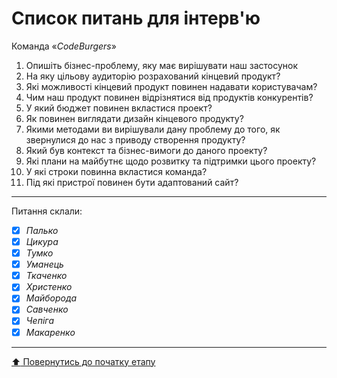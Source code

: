 # Список питань для інтерв'ю
Команда «*CodeBurgers*»

1. Опишіть бізнес-проблему, яку має вирішувати наш застосунок
2. На яку цільову аудиторію розрахований кінцевий продукт?
3. Які можливості кінцевий продукт повинен надавати користувачам?
4. Чим наш продукт повинен відрізнятися від продуктів конкурентів?
5. У який бюджет повинен вкластися проект?
6. Як повинен виглядати дизайн кінцевого продукту?
7. Якими методами ви вирішували дану проблему до того, як звернулися до нас з приводу створення продукту?
8. Який був контекст та бізнес-вимоги до даного проекту?
9. Які плани на майбутнє щодо розвитку та підтримки цього проекту?
10. У які строки повинна вкластися команда?
11. Під які пристрої повинен бути адаптований сайт?

---
Питання склали:			

- [x] *Палько*
- [x] *Цикура*
- [x] *Тумко*
- [x] *Уманець*
- [x] *Ткаченко*
- [x] *Христенко*
- [x] *Майборода*
- [x] *Савченко* 
- [x] *Чепіга*
- [x] *Макаренко*

---
[:arrow_up: Повернутись до початку етапу](/docs/1.Envisioning/README.md)
